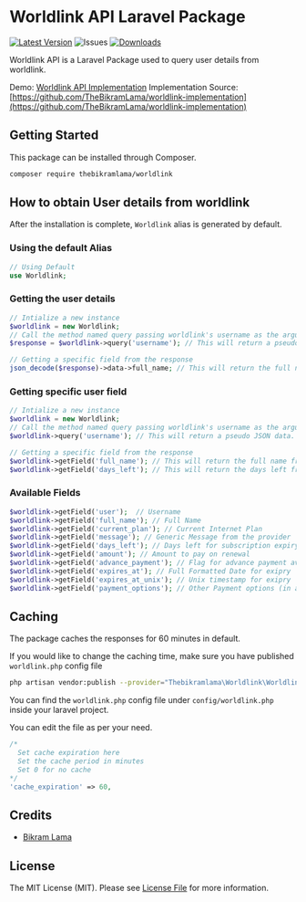 Worldlink API Laravel Package
=============================

[![Latest Version](https://img.shields.io/github/v/release/TheBikramLama/worldlink-package.svg?style=flat-square)](https://github.com/TheBikramLama/worldlink-package/releases)
![Issues](https://img.shields.io/github/issues/TheBikramLama/worldlink-package)
[![Downloads](https://img.shields.io/packagist/dt/TheBikramLama/worldlink.svg?style=flat-square)](https://packagist.org/packages/thebikramlama/worldlink)

Worldlink API is a Laravel Package used to query user details from worldlink.

Demo: [Worldlink API Implementation](https://worldlink.bikramlama.com.np)
Implementation Source: [https://github.com/TheBikramLama/worldlink-implementation](https://github.com/TheBikramLama/worldlink-implementation)

## Getting Started

This package can be installed through Composer.

```bash
composer require thebikramlama/worldlink
```

## How to obtain User details from worldlink

After the installation is complete, `Worldlink` alias is generated by default.

### Using the default Alias
```php
// Using Default 
use Worldlink;
```

### Getting the user details
```php
// Intialize a new instance
$worldlink = new Worldlink;
// Call the method named query passing worldlink's username as the argument
$response = $worldlink->query('username'); // This will return a pseudo JSON data.

// Getting a specific field from the response
json_decode($response)->data->full_name; // This will return the full name from the retrieved data
```

### Getting specific user field
```php
// Intialize a new instance
$worldlink = new Worldlink;
// Call the method named query passing worldlink's username as the argument
$worldlink->query('username'); // This will return a pseudo JSON data.

// Getting a specific field from the response
$worldlink->getField('full_name'); // This will return the full name from the retrieved data
$worldlink->getField('days_left'); // This will return the days left from the retrieved data
```

### Available Fields
```php
$worldlink->getField('user');  // Username
$worldlink->getField('full_name'); // Full Name
$worldlink->getField('current_plan'); // Current Internet Plan
$worldlink->getField('message'); // Generic Message from the provider
$worldlink->getField('days_left'); // Days left for subscription expiry
$worldlink->getField('amount'); // Amount to pay on renewal
$worldlink->getField('advance_payment'); // Flag for advance payment availability (true, false, paid)
$worldlink->getField('expires_at'); // Full Formatted Date for exipry
$worldlink->getField('expires_at_unix'); // Unix timestamp for exipry
$worldlink->getField('payment_options'); // Other Payment options (in array)
```

## Caching

The package caches the responses for 60 minutes in default.

If you would like to change the caching time, make sure you have published `worldlink.php` config file

```bash
php artisan vendor:publish --provider="Thebikramlama\Worldlink\WorldlinkServiceProvider"
```
You can find the `worldlink.php` config file under `config/worldlink.php` inside your laravel project.

You can edit the file as per your need.
```php
/*
  Set cache expiration here
  Set the cache period in minutes
  Set 0 for no cache
*/
'cache_expiration' => 60,
```

## Credits
- [Bikram Lama](https://github.com/TheBikramLama)

## License

The MIT License (MIT). Please see [License File](LICENSE) for more information.
